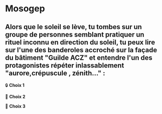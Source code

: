 # Mosogep
## Alors que le soleil se lève, tu tombes sur un groupe de personnes semblant pratiquer un rituel inconnu en direction du soleil, tu peux lire sur l'une des banderoles accroché sur la façade du bâtiment "Guilde ACZ" et entendre l'un des protagonistes répéter inlassablement "aurore,crépuscule , zénith..." :

:lock: **Choix 1**

:owl: **Choix 2**

:test_tube: **Choix 3**


